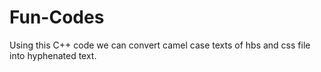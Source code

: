 # Fun-Codes

Using this C++ code we can convert camel case texts of hbs and css file into hyphenated text.
